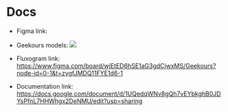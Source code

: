 # Docs


- Figma link:

- Geekours models: <img src="https://private-user-images.githubusercontent.com/125659214/405000143-e6fb3caf-7a97-4cf9-bdc1-6a581d264df2.png?jwt=eyJhbGciOiJIUzI1NiIsInR5cCI6IkpXVCJ9.eyJpc3MiOiJnaXRodWIuY29tIiwiYXVkIjoicmF3LmdpdGh1YnVzZXJjb250ZW50LmNvbSIsImtleSI6ImtleTUiLCJleHAiOjE3Mzc0MDU3NTEsIm5iZiI6MTczNzQwNTQ1MSwicGF0aCI6Ii8xMjU2NTkyMTQvNDA1MDAwMTQzLWU2ZmIzY2FmLTdhOTctNGNmOS1iZGMxLTZhNTgxZDI2NGRmMi5wbmc_WC1BbXotQWxnb3JpdGhtPUFXUzQtSE1BQy1TSEEyNTYmWC1BbXotQ3JlZGVudGlhbD1BS0lBVkNPRFlMU0E1M1BRSzRaQSUyRjIwMjUwMTIwJTJGdXMtZWFzdC0xJTJGczMlMkZhd3M0X3JlcXVlc3QmWC1BbXotRGF0ZT0yMDI1MDEyMFQyMDM3MzFaJlgtQW16LUV4cGlyZXM9MzAwJlgtQW16LVNpZ25hdHVyZT05MmEzZTJjZWI4Y2E3YzIzOWRkNWVlNjg4NzFiMTU0ZDAxZDczOTcxNjMxY2NhN2UxZjY4MmYwOTkxOTQ0NWJmJlgtQW16LVNpZ25lZEhlYWRlcnM9aG9zdCJ9.gpSP2vEdP87HjbefDe4FHy-SifYdGck7fTWMMmobdyg"></img>

- Fluxogram link: https://www.figma.com/board/wjEtED6hSE1aG3gdCjwxMS/Geekours?node-id=0-1&t=zygfJMDQ11FYE1d6-1

- Documentation link: https://docs.google.com/document/d/1UQedqWNv8gQh7vEYbkghB0JDYsPfnL7HHWhgx2DeNMU/edit?usp=sharing
